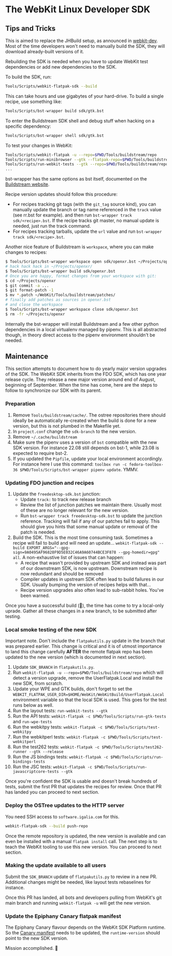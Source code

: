 # The WebKit Linux Developer SDK

## Tips and Tricks

This is aimed to replace the JHBuild setup, as announced in [webkit-dev](https://lists.webkit.org/pipermail/webkit-dev/2020-March/031147.html). Most
of the time developers won't need to manually build the SDK, they will download
already-built versions of it.

Rebuilding the SDK is needed when you have to update WebKit test dependencies or
add new dependencies to the SDK.

To build the SDK, run:

```bash
Tools/Scripts/webkit-flatpak-sdk --build
```

This can take hours and use gigabytes of your hard-drive. To build a single recipe, use something
like:

```bash
Tools/Scripts/bst-wrapper build sdk/gtk.bst
```

To enter the Buildstream SDK shell and debug stuff when hacking on a specific
dependency:

```bash
Tools/Scripts/bst-wrapper shell sdk/gtk.bst
```

To test your changes in WebKit:

```bash
Tools/Scripts/webkit-flatpak -u --repo=$PWD/Tools/buildstream/repo
Tools/Scripts/run-minibrowser --gtk --flatpak-repo=$PWD/Tools/buildstream/repo <url>
Tools/Scripts/run-webkit-tests --gtk --repo=$PWD/Tools/buildstream/repo
...
```

bst-wrapper has the same options as bst itself, documented on the [Buildstream website](https://docs.buildstream.build/1.6/index.html).

Recipe version updates should follow this procedure:

- For recipes tracking git tags (with the `git_tag` source kind), you can manually update the branch
  or tag name referenced in the `track` value (see rr.bst for example). and then run `bst-wrapper
  track sdk/<recipe>.bst`. If the recipe tracks git master, no manual update is needed, just run the
  track command.
- For recipes tracking tarballs, update the `url` value and run `bst-wrapper track
  sdk/<recipe>.bst`.


Another nice feature of Buildstream is `workspace`, where you can make changes
to recipes:

```bash
$ Tools/Scripts/bst-wrapper workspace open sdk/openxr.bst ~/Projects/openxr
# hack hack hack in ~/Projects/openxr/
$ Tools/Scripts/bst-wrapper build sdk/openxr.bst
# Once you are happy, format changes from your workspace with git:
$ cd ~/Projects/openxr
$ git commit -a ...
$ git format-patch -1
$ mv *.patch ~/WebKit/Tools/buildstream/patches/
# finally add patches as sources in openxr.bst
# and close the workspace
$ Tools/Scripts/bst-wrapper workspace close sdk/openxr.bst
$ rm -fr ~/Projects/openxr
```

Internally the bst-wrapper will install Buildstream and a few other python
dependencies in a local virtualenv managed by pipenv. This is all abstracted
though, in theory direct access to the pipenv environment shouldn't be needed.

## Maintenance

This section attempts to document how to do yearly major version upgrades of the SDK. The WebKit SDK
inherits from the FDO SDK, which has one year release cycle. They release a new major version around
end of August, beginning of September. When the time has come, here are the steps to follow to
synchronize our SDK with its parent.

### Preparation

1. Remove `Tools/buildstream/cache/`. The ostree repositories there should ideally be automatically
   re-created when the build is done for a new version, but this is not plumbed in the Makefile yet.
2. In `project.conf` change the `sdk-branch` to the new version.
3. Remove `~/.cache/buildstream`
4. Make sure the pipenv uses a version of `bst` compatible with the new SDK version. For instance
   22.08 still depends on bst-1, while 23.08 is expected to require bst-2.
5. If you updated the `Pipfile`, update your local environment accordingly. For instance here I use
   this command: `toolbox run -c fedora-toolbox-36 $PWD/Tools/Scripts/bst-wrapper pipenv update`.
   YMMV.

### Updating FDO junction and recipes

1. Update the `freedesktop-sdk.bst` junction:
   - Update `track:` to track new release branch
   - Review the list of junction patches we maintain there. Usually most of these are no longer
     relevant for the new version.
   - Run `bst-wrapper track freedesktop-sdk.bst` to update the junction reference. Tracking will
     fail if any of our patches fail to apply. This should give you hints that some manual update or
     removal of the patch is needed.
2. Build the SDK. This is the most time consuming task. Sometimes a recipe will fail to build and
   will need an update... `webkit-flatpak-sdk --build
   EXPORT_ARGS="--gpg-sign=9A0495AF96828F9D5E032C46A9A60744BCE3F878 --gpg-homedir=gpg" all`. A
   non-exhaustive list of issues that can happen:
   - A recipe that wasn't provided by upstream SDK and instead was part of our downstream SDK, is
     now upstream. Downstream recipe is now redundant and should be removed
   - Compiler updates in upstream SDK often lead to build failures in our SDK. Usually bumping the
     version of recipes helps with that...
   - Recipe version upgrades also often lead to sub-rabbit holes. You've been warned.

Once you have a successful build (🥳), the time has come to try a local-only uprade. Gather all
these changes in a new branch, to be submitted after testing.

### Local smoke testing of the new SDK

Important note. Don't include the `flatpakutils.py` update in the branch that was prepared earlier.
This change is critical and it is of utmost importance to land this change carefully **AFTER** the
remote flatpak repo has been updated to the new version (which is documented in next section).

1. Update `SDK_BRANCH` in `flatpakutils.py`.
2. Run `webkit-flatpak -u --repo=$PWD/Tools/buildstream/repo` which will detect a version
   upgrade, remove the UserFlatpak.Local and install the new SDK, from scratch.
3. Update your WPE and GTK builds, don't forget to set the
   `WEBKIT_FLATPAK_USER_DIR=$HOME/WebKit/WebKitBuild/UserFlatpak.Local` environment variable so that
   the local SDK is used. This goes for the test runs below as well.
4. Run the layout tests: `run-webkit-tests --gtk`
5. Run the API tests: `webkit-flatpak -c $PWD/Tools/Scripts/run-gtk-tests` and `run-wpe-tests`
6. Run the webkitpy tests: `webkit-flatpak -c $PWD/Tools/Scripts/test-webkitpy`
7. Run the webkitperl tests: `webkit-flatpak -c $PWD/Tools/Scripts/test-webkitperl`
8. Run the test262 tests: `webkit-flatpak -c $PWD/Tools/Scripts/test262-runner --gtk --release`
9. Run the JS bindings tests: `webkit-flatpak -c $PWD/Tools/Scripts/run-bindings-tests`
10. Run the JSC tests: `webkit-flatpak -c $PWD/Tools/Scripts/run-javascriptcore-tests --gtk`

Once you're confident the SDK is usable and doesn't break hundreds of tests, submit the first PR
that updates the recipes for review. Once that PR has landed you can proceed to next section.

### Deploy the OSTree updates to the HTTP server

You need SSH access to `software.igalia.com` for this.

```bash
webkit-flatpak-sdk --build push-repo
```

Once the remote repository is updated, the new version is available and can even be installed with a
manual `flatpak install` call. The next step is to teach the WebKit tooling to use this new
version. You can proceed to next section.

### Making the update available to all users

Submit the `SDK_BRANCH` update of `flatpakutils.py` to review in a new PR. Additional changes might
be needed, like layout tests rebaselines for instance.

Once this PR has landed, all bots and developers pulling from WebKit's git main branch and running
`webkit-flatpak -u` will get the new version.

### Update the Epiphany Canary flatpak manifest

The Epiphany Canary flavour depends on the WebKit SDK Platform runtime. So the [Canary
manifest](https://gitlab.gnome.org/GNOME/epiphany/-/blob/master/org.gnome.Epiphany.Canary.json.in)
needs to be updated, the `runtime-version` should point to the new SDK version.

Mission accomplished. 🤝
